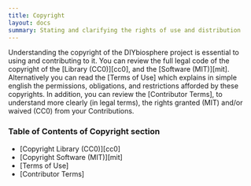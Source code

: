 ```yaml
---
title: Copyright
layout: docs
summary: Stating and clarifying the rights of use and distribution
---
```


Understanding the copyright of the DIYbiosphere project is essential to using and contributing to it. You can review the full legal code of the copyright of the [Library (CC0)][cc0], and the [Software (MIT)][mit]. Alternatively you can read the [Terms of Use] which explains in simple english the permissions, obligations, and restrictions afforded by these copyrights. In addition, you can review the [Contributor Terms], to understand more clearly (in legal terms), the rights granted (MIT) and/or waived (CC0) from your Contributions.

### Table of Contents of **Copyright** section
- [Copyright Library (CC0)][cc0]
- [Copyright Software (MIT)][mit]
- [Terms of Use]
- [Contributor Terms]
